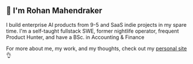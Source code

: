 ## 👋 I'm Rohan Mahendraker

I build enterprise AI products from 9-5 and SaaS indie projects in my spare time. I'm a self-taught fullstack SWE, former nightlife operator, frequent Product Hunter, and have a BSc. in Accounting & Finance


For more about me, my work, and my thoughts, check out my [personal site](https://www.mahendraker.com/) 👌




